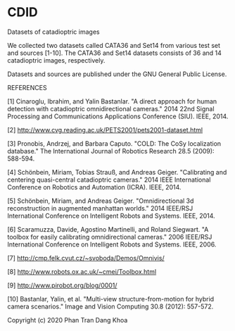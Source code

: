 # CDID
Datasets of catadioptric images

We collected two datasets called CATA36 and Set14 from various test set and sources [1-10]. The CATA36 and Set14 datasets consists of 36 and 14 catadioptric images, respectively.

Datasets and sources are published under the GNU General Public License.

REFERENCES

[1] Cinaroglu, Ibrahim, and Yalin Bastanlar. "A direct approach for human detection with catadioptric omnidirectional cameras." 2014 22nd Signal Processing and Communications Applications Conference (SIU). IEEE, 2014.

[2] http://www.cvg.reading.ac.uk/PETS2001/pets2001-dataset.html

[3] Pronobis, Andrzej, and Barbara Caputo. "COLD: The CoSy localization database." The International Journal of Robotics Research 28.5 (2009): 588-594.

[4] Schönbein, Miriam, Tobias Strauß, and Andreas Geiger. "Calibrating and centering quasi-central catadioptric cameras." 2014 IEEE International Conference on Robotics and Automation (ICRA). IEEE, 2014.

[5] Schönbein, Miriam, and Andreas Geiger. "Omnidirectional 3d reconstruction in augmented manhattan worlds." 2014 IEEE/RSJ International Conference on Intelligent Robots and Systems. IEEE, 2014.

[6] Scaramuzza, Davide, Agostino Martinelli, and Roland Siegwart. "A toolbox for easily calibrating omnidirectional cameras." 2006 IEEE/RSJ International Conference on Intelligent Robots and Systems. IEEE, 2006.

[7] http://cmp.felk.cvut.cz/~svoboda/Demos/Omnivis/

[8] http://www.robots.ox.ac.uk/~cmei/Toolbox.html

[9] http://www.pirobot.org/blog/0001/

[10] Bastanlar, Yalin, et al. "Multi-view structure-from-motion for hybrid camera scenarios." Image and Vision Computing 30.8 (2012): 557-572.

Copyright (c) 2020 Phan Tran Dang Khoa

